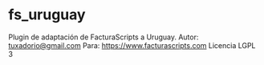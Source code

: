 # fs_uruguay
Plugin de adaptación de FacturaScripts a Uruguay.
Autor: tuxadorio@gmail.com
Para: https://www.facturascripts.com
Licencia LGPL 3